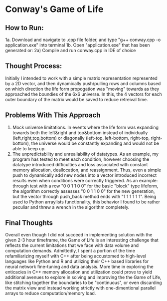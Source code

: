 # Conway's Game of Life

## How to Run:
  1a. Download and navigate to .cpp file folder, and type "g++ conway.cpp -o application.exe" into terminal
  1b. Open "application.exe" that has been generated
or:
  2a) Compile and run conway.cpp in IDE of choice

## Thought Process:
Initially I intended to work with a simple matrix representation represented by a 2D vector, and then dynamically push/pulling rows and columns based on which direction the life form propogation was "moving" towards as they approached the boundies of the 6x6 universe. In this, the 4 vectors for each outer boundary of the matrix would be saved to reduce retreival time. 

## Problems With This Approach
  1. Mock universe limitations. In events where the life form was expanding towards both the left&right and top&bottom instead of individually (left,right,top,bottom) or diagonally (left-top, left-bottom, right-top, right-bottom), the universe would be constantly expanding and would not be able to keep up.
  2. The unpredictability and unrealiability of <vector> datatypes. As an example, my program has tested to meet each condition, however choosing the <vector> datatype introduced difficulties and loss associated with constant memory allocation, deallocation, and reassignment. Thus, even a simple push to dynamically add new nodes into a vector introduced incorrect results even when conditions were correctly triggered. As an example: through test with a row "0 0 1 1 0 0" for the basic "block" type lifeform, the algorithm correctly assesses "0 0 1 1 0 0" for the new generation, but the vector through push_back method ends with "1 1 1 1 1 1". Being used to Python arraylists functionality, this behavior I found to be rather peculiar and threw a wrench in the algorithm completely.
  
## Final Thoughts
Overall even though I did not succeed in implementing  solution with the given 2-3 hour timeframe, the Game of Life is an interesting challenge that reflects the current limitations that we face with data volume and computation demands. Admittedly, I spent a portion of the time refamiliarizing myself with C++ after being accustomed to high-level languages like Python and R and utilizing their C++ based libraries for neural network fine-tuning and data analysis. More time in exploring the enticacies in C++ memory allocation and utilization could prove to yield additional avenues to explore in solving and improving the the Game of Life, like stitching together the boundaries to be "continuous", or even discarding the matrix view and instead working strictly with one-dimentional parallel arrays to reduce computation/memory load.
